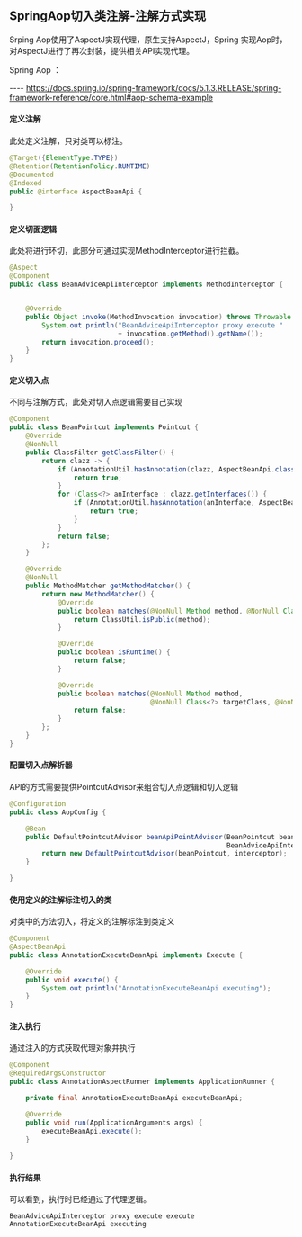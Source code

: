 ## SpringAop切入类注解-注解方式实现

Srping Aop使用了AspectJ实现代理，原生支持AspectJ，Spring 实现Aop时，对AspectJ进行了再次封装，提供相关API实现代理。

Spring Aop ：

---- https://docs.spring.io/spring-framework/docs/5.1.3.RELEASE/spring-framework-reference/core.html#aop-schema-example

#### 定义注解

此处定义注解，只对类可以标注。

```java
@Target({ElementType.TYPE})
@Retention(RetentionPolicy.RUNTIME)
@Documented
@Indexed
public @interface AspectBeanApi {

}
```

#### 定义切面逻辑

此处将进行环切，此部分可通过实现MethodInterceptor进行拦截。

```java
@Aspect
@Component
public class BeanAdviceApiInterceptor implements MethodInterceptor {


    @Override
    public Object invoke(MethodInvocation invocation) throws Throwable {
        System.out.println("BeanAdviceApiInterceptor proxy execute "
                           + invocation.getMethod().getName());
        return invocation.proceed();
    }
}
```

#### 定义切入点

不同与注解方式，此处对切入点逻辑需要自己实现

```java
@Component
public class BeanPointcut implements Pointcut {
    @Override
    @NonNull
    public ClassFilter getClassFilter() {
        return clazz -> {
            if (AnnotationUtil.hasAnnotation(clazz, AspectBeanApi.class)) {
                return true;
            }
            for (Class<?> anInterface : clazz.getInterfaces()) {
                if (AnnotationUtil.hasAnnotation(anInterface, AspectBeanApi.class)) {
                    return true;
                }
            }
            return false;
        };
    }

    @Override
    @NonNull
    public MethodMatcher getMethodMatcher() {
        return new MethodMatcher() {
            @Override
            public boolean matches(@NonNull Method method, @NonNull Class<?> targetClass) {
                return ClassUtil.isPublic(method);
            }

            @Override
            public boolean isRuntime() {
                return false;
            }

            @Override
            public boolean matches(@NonNull Method method, 
                                   @NonNull Class<?> targetClass, @NonNull Object... args) {
                return false;
            }
        };
    }
}

```

#### 配置切入点解析器

API的方式需要提供PointcutAdvisor来组合切入点逻辑和切入逻辑

```java
@Configuration
public class AopConfig {

    @Bean
    public DefaultPointcutAdvisor beanApiPointAdvisor(BeanPointcut beanPointcut,
                                                      BeanAdviceApiInterceptor interceptor){
        return new DefaultPointcutAdvisor(beanPointcut, interceptor);
    }

}
```

#### 使用定义的注解标注切入的类

对类中的方法切入，将定义的注解标注到类定义

```java
@Component
@AspectBeanApi
public class AnnotationExecuteBeanApi implements Execute {

    @Override
    public void execute() {
        System.out.println("AnnotationExecuteBeanApi executing");
    }
}
```

#### 注入执行

通过注入的方式获取代理对象并执行

```java
@Component
@RequiredArgsConstructor
public class AnnotationAspectRunner implements ApplicationRunner {

    private final AnnotationExecuteBeanApi executeBeanApi;

    @Override
    public void run(ApplicationArguments args) {
        executeBeanApi.execute();
    }
    
}
```

#### 执行结果

可以看到，执行时已经通过了代理逻辑。

```log
BeanAdviceApiInterceptor proxy execute execute
AnnotationExecuteBeanApi executing
```

